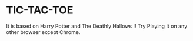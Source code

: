 # TIC-TAC-TOE
It is based on Harry Potter and The Deathly Hallows !!
Try Playing It on any other browser except Chrome.
